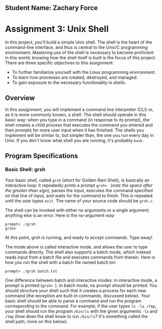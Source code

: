 ## Student Name: Zachary Force

# Assignment 3: Unix Shell

In this project, you'll build a simple Unix shell. The shell is the heart of the command-line interface, and thus is central to the Unix/C programming
environment. Mastering use of the shell is necessary to become proficient in this world; knowing how the shell itself is built is the focus of this project.
There are three specific objectives to this assignment:
- To further familiarize yourself with the Linux programming environment.
- To learn how processes are created, destroyed, and managed.
- To gain exposure to the necessary functionality in shells.

## Overview
In this assignment, you will implement a command line interpreter (CLI) or, as it is more commonly known, a shell. The shell should operate in this
basic way: when you type in a command (in response to its prompt), the shell creates a child process that executes the command you entered and then
prompts for more user input when it has finished. The shells you implement will be similar to, but simpler than, the one you run every day in Unix.
If you don't know what shell you are running, it's probably `bash`.

## Program Specifications

### Basic Shell: grsh

Your basic shell, called `grsh` (short for Golden Ram Shell), is basically an interactive loop: it repeatedly prints a prompt `grsh> `
(*note the space after the greater-than sign*), parses the input, executes the command specified on that line of input, and waits for
the command to finish. This is repeated until the user types `exit`. The name of your source code should be `grsh.c`.

The shell can be invoked with either no arguments or a single argument; anything else is an error. Here is the no-argument way:

```
prompt> ./grsh
grsh>
```

At this point, grsh is running, and ready to accept commands. Type away!

The mode above is called interactive mode, and allows the user to type commands directly. The shell also supports a batch mode, which instead
reads input from a batch file and executes commands from therein. Here is how you run the shell with a batch file named batch.txt:

```
prompt> ./grsh batch.txt
```

One difference between batch and interactive modes: in interactive mode, a prompt is printed (`grsh> `). In batch mode, no prompt should be printed.
You should structure your shell such that it creates a process for each new command (the exception are built-in commands, discussed below). Your basic
shell should be able to parse a command and run the program corresponding to the command. For example, if the user types `ls -la /tmp`, your shell
should run the program `/bin/ls` with the given arguments `-la` and `/tmp` (how does the shell know to run `/bin/ls`? It's something called the shell path;
more on this below).

